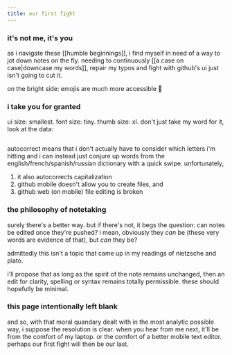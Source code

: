 ```yaml
---
title: our first fight
---
```


### it's not me, it's you

as i navigate these [[humble beginnings]], i find myself in need of a way to jot down notes on the fly. needing to continuously [[a case on case|downcase my words]], repair my typos and fight with github's ui just isn't going to cut it.

on the bright side: emojis are much more accessible 🤠

### i take you for granted

ui size: smallest. font size: tiny. thumb size: xl. don't just take my word for it, look at the data:

<img source="/assets/typing.jpg" />

autocorrect means that i don't actually have to consider which letters i'm hitting and i can instead just conjure up words from the english/french/spanish/russian dictionary with a quick swipe. unfortunately,
1. it also autocorrects capitalization
2. github mobile doesn't allow you to create files, and
3. github web (on mobile) file editing is broken

### the philosophy of notetaking

surely there's a better way. but if there's not, it begs the question: can notes be edited once they're pushed? i mean, obviously they _can_ be (these very words are evidence of that), but *can* they be?

admittedly this isn't a topic that came up in my readings of nietzsche and plato.

i'll propose that as long as the spirit of the note remains unchanged, then an edit for clarity, spelling or syntax remains totally permissible. these should hopefully be minimal.

### this page intentionally left blank

and so, with that moral quandary dealt with in the most analytic possible way, i suppose the resolution is clear. when you hear from me next, it'll be from the comfort of my laptop. or the comfort of a better mobile text editor. perhaps our first fight will then be our last.